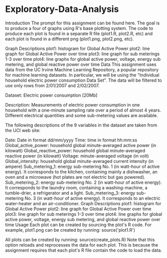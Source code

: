 # Exploratory-Data-Analysis
Introduction
The prompt for this assignment can be found here. The goal is to produce a four of graphs using R's base plotting system. The code to produce each plot is found in a separate R file (plot1.R, plot2.R, etc) and each plot is found in a different png (plot1.png, plot2.png, etc).

Graph Descriptions
plot1: histogram for Global Active Power
plot2: line graph for Global Active Power over time
plot3: line graph for sub meterings 1-3 over time
plot4: line graphs for global active power, voltage, energy sub metering, and global reactive power over time
Data
This assignment uses data from the UC Irvine Machine Learning Repository, a popular repository for machine learning datasets. In particular, we will be using the "Individual household electric power consumption Data Set". The data will be filtered to use only rows from 2/01/2007 and 2/02/2007.

Dataset: Electric power consumption [20Mb]

Description: Measurements of electric power consumption in one household with a one-minute sampling rate over a period of almost 4 years. Different electrical quantities and some sub-metering values are available.

The following descriptions of the 9 variables in the dataset are taken from the UCI web site:

Date: Date in format dd/mm/yyyy
Time: time in format hh:mm:ss
Global_active_power: household global minute-averaged active power (in kilowatt)
Global_reactive_power: household global minute-averaged reactive power (in kilowatt)
Voltage: minute-averaged voltage (in volt)
Global_intensity: household global minute-averaged current intensity (in ampere)
Sub_metering_1: energy sub-metering No. 1 (in watt-hour of active energy). It corresponds to the kitchen, containing mainly a dishwasher, an oven and a microwave (hot plates are not electric but gas powered).
Sub_metering_2: energy sub-metering No. 2 (in watt-hour of active energy). It corresponds to the laundry room, containing a washing-machine, a tumble-drier, a refrigerator and a light.
Sub_metering_3: energy sub-metering No. 3 (in watt-hour of active energy). It corresponds to an electric water-heater and an air-conditioner.
Graph Descriptions
plot1: histogram for Global Active Power
plot2: line graph for Global Active Power over time
plot3: line graph for sub meterings 1-3 over time
plot4: line graphs for global active power, voltage, energy sub metering, and global reactive power over time
Usage
Each plot can be created by sourcing the plot's R code. For example, plot1.png can be created by running: source('plot1.R')

All plots can be created by running: source(create_plots.R) Note that this option reloads and reprocesses the data for each plot. This is because the assignment requires that each plot's R file contain the code to load the data.
